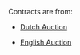 
Contracts are from:

* [Dutch Auction](https://solidity-by-example.org/app/dutch-auction/)

* [English Auction](https://solidity-by-example.org/app/english-auction/)
